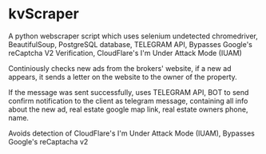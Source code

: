# kvScraper
 
A python webscraper script which uses selenium undetected chromedriver, BeautifulSoup, PostgreSQL database, TELEGRAM API, Bypasses Google's reCaptcha V2 Verification, CloudFlare's I'm Under Attack Mode (IUAM)

Continiously checks new ads from the brokers' website, if a new ad appears, it sends a letter on the website to the owner of the property.

If the message was sent successfully, uses TELEGRAM API, BOT to send confirm notification to the client as telegram message, containing all info about the new ad, real estate google map link, real estate owners phone, name.

Avoids detection of CloudFlare's I'm Under Attack Mode (IUAM), Bypasses Google's reCaptacha v2

